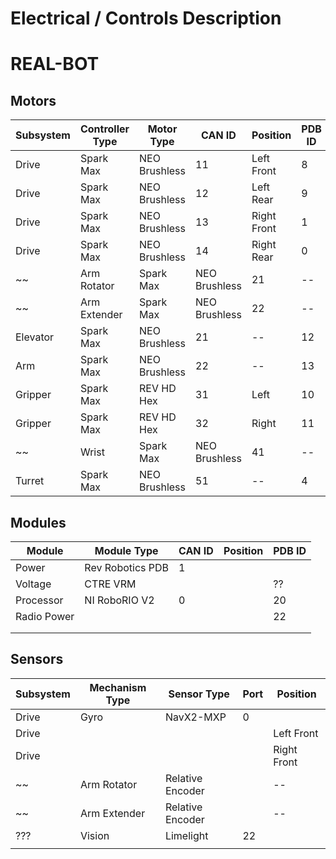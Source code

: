 # Electrical / Controls Description
# REAL-BOT


## Motors

| Subsystem      | Controller Type | Motor Type    | CAN ID | Position    | PDB ID |
| -------------- | --------------- | ------------- | ------ | ----------- | ------ |
| Drive          | Spark Max       | NEO Brushless | 11     | Left Front  | 8      |
| Drive          | Spark Max       | NEO Brushless | 12     | Left Rear   | 9      |
| Drive          | Spark Max       | NEO Brushless | 13     | Right Front | 1      |
| Drive          | Spark Max       | NEO Brushless | 14     | Right Rear  | 0      |
~~| Arm Rotator    | Spark Max       | NEO Brushless | 21     | --          | 10     |~~
~~| Arm Extender   | Spark Max       | NEO Brushless | 22     | --          | 11     |~~
| Elevator       | Spark Max       | NEO Brushless | 21     | --          | 12     |
| Arm            | Spark Max       | NEO Brushless | 22     | --          | 13     |
| Gripper        | Spark Max       | REV HD Hex    | 31     | Left        | 10      |
| Gripper        | Spark Max       | REV HD Hex    | 32     | Right       | 11     |
~~| Wrist          | Spark Max       | NEO Brushless | 41     | --          | 16     |~~
| Turret         | Spark Max       | NEO Brushless | 51     | --          | 4      |

## Modules

| Module         | Module Type      | CAN ID | Position    | PDB ID |
| -------------- | ---------------- | ------ | ----------- | ------ |
| Power          | Rev Robotics PDB | 1      |             |        | 
| Voltage        | CTRE VRM         |        |             | ??     | 
| Processor      | NI RoboRIO V2    | 0      |             | 20     | 
| Radio Power    |                  |        |             | 22     | 
|                |                  |        |             |        | 
|                |                  |        |             |        | 

## Sensors

| Subsystem      | Mechanism Type   | Sensor Type        | Port      | Position    |
| -------------- | ---------------- | ------------------ | --------- | ----------- |
| Drive          | Gyro             | NavX2-MXP          | 0         |             |
| Drive          |                  |                    |           | Left Front  |
| Drive          |                  |                    |           | Right Front |
~~| Arm Rotator    | Relative Encoder |                    | --        | --          |~~
~~| Arm Extender   | Relative Encoder |                    | --        | --          |~~
| ???            | Vision           | Limelight          | 22          |             |
|                |                  |                    |           |             |
